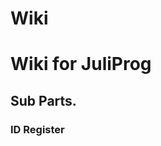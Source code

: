# Wiki
<h1 /> Wiki for JuliProg

<h2 /> Sub Parts.

  <h3 /> ID Register <https://github.com/JuliProg/ID-Register>
